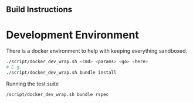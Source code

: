 Build Instructions
---

# Development Environment

There is a docker environment to help with keeping everything sandboxed.

```zsh
./script/docker_dev_wrap.sh <cmd> <params> <go> <here>
# E.g.
./script/docker_dev_wrap.sh bundle install
```


 Running the test suite

```zsh
/script/docker_dev_wrap.sh bundle rspec
```



